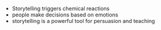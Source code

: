 - Storytelling triggers chemical reactions
- people make decisions based on emotions
- storytelling is a powerful tool for persuasion and teaching 
